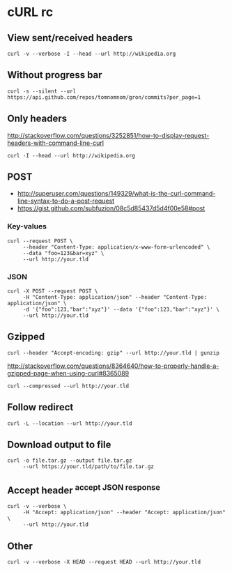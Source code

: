 # cURL rc

## View sent/received headers

    curl -v --verbose -I --head --url http://wikipedia.org

## Without progress bar

    curl -s --silent --url https://api.github.com/repos/tomnomnom/gron/commits?per_page=1

## Only headers

<http://stackoverflow.com/questions/3252851/how-to-display-request-headers-with-command-line-curl>

    curl -I --head --url http://wikipedia.org

## POST

* <http://superuser.com/questions/149329/what-is-the-curl-command-line-syntax-to-do-a-post-request>
* <https://gist.github.com/subfuzion/08c5d85437d5d4f00e58#post>

### Key-values

    curl --request POST \
         --header "Content-Type: application/x-www-form-urlencoded" \
         --data "foo=123&bar=xyz" \
         --url http://your.tld

### JSON

    curl -X POST --request POST \
         -H "Content-Type: application/json" --header "Content-Type: application/json" \
         -d '{"foo":123,"bar":"xyz"}' --data '{"foo":123,"bar":"xyz"}' \
         --url http://your.tld

## Gzipped

    curl --header "Accept-encoding: gzip" --url http://your.tld | gunzip

<http://stackoverflow.com/questions/8364640/how-to-properly-handle-a-gzipped-page-when-using-curl#8365089>

    curl --compressed --url http://your.tld

## Follow redirect

    curl -L --location --url http://your.tld

## Download output to file

    curl -o file.tar.gz --output file.tar.gz
         --url https://your.tld/path/to/file.tar.gz

## Accept header <sup>accept JSON response</sup>

    curl -v --verbose \
         -H "Accept: application/json" --header "Accept: application/json" \
         --url http://your.tld

## Other

    curl -v --verbose -X HEAD --request HEAD --url http://your.tld
